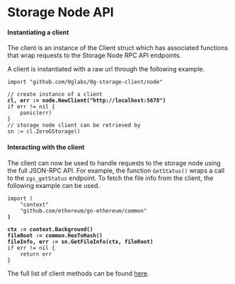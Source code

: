 # Storage Node API

#### Instantiating a client <a href="#instantiating-a-client" id="instantiating-a-client"></a>

The client is an instance of the Client struct which has associated functions that wrap requests to the Storage Node RPC API endpoints.

A client is instantiated with a raw url through the following example.

<pre class="language-go"><code class="lang-go">import "github.com/0glabs/0g-storage-client/node"

// create instance of a client
<strong>cl, err := node.NewClient("http://localhost:5678")
</strong>if err != nil {
    panic(err)
}
// storage node client can be retrieved by
sn := cl.ZeroGStorage()
</code></pre>

#### Interacting with the client <a href="#interacting-with-a-client" id="interacting-with-a-client"></a>

The client can now be used to handle requests to the storage node using the full JSON-RPC API. For example, the function `GetStatus()` wraps a call to the `zgs_getStatus` endpoint. To fetch the file info from the client, the following example can be used.

<pre class="language-go"><code class="lang-go">import (
    "context"
    "github.com/ethereum/go-ethereum/common"
<strong>)
</strong><strong>
</strong><strong>ctx := context.Background()
</strong><strong>fileRoot := common.HexToHash()
</strong><strong>fileInfo, err := sn.GetFileInfo(ctx, fileRoot)
</strong>if err != nil {
    return err
}
</code></pre>

&#x20;The full list of client methods can be found [here](https://pkg.go.dev/github.com/0glabs/0g-storage-client@v0.3.0/node#ZeroGStorageClient).
